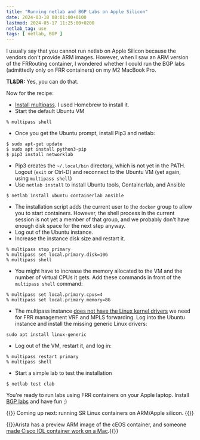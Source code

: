 ```yaml
---
title: "Running netlab and BGP Labs on Apple Silicon"
date: 2024-03-18 08:01:00+0100
lastmod: 2024-05-17 11:25:00+0200
netlab_tag: use
tags: [ netlab, BGP ]
---
```

I usually say that you cannot run netlab on Apple Silicon because the vendors don't provide ARM images. However, when I saw an ARM version of the FRRouting container, I wondered whether I could run the BGP labs (admittedly only on FRR containers) on my M2 MacBook Pro.

**TL&DR:** Yes, you can do that.

Now for the recipe:
<!--more-->
* [Install multipass](https://multipass.run/docs/installing-on-macos). I used Homebrew to install it.
* Start the default Ubuntu VM

```
% multipass shell
```

* Once you get the Ubuntu prompt, install Pip3 and netlab:

```
$ sudo apt-get update
$ sudo apt install python3-pip
$ pip3 install networklab
```

* Pip3 creates the `~/.local/bin` directory, which is not yet in the PATH. Logout (`exit` or Ctrl-D) and reconnect to the Ubuntu VM (yet again, using `multipass shell`)
* Use `netlab install` to install Ubuntu tools, Containerlab, and Ansible

```
$ netlab install ubuntu containerlab ansible
```

* The installation script adds the current user to the `docker` group to allow you to start containers. However, the shell process in the current session is not yet a member of that group, and we probably don't have enough disk space for the next step anyway.
* Log out of the Ubuntu instance.
* Increase the instance disk size and restart it.

```
% multipass stop primary
% multipass set local.primary.disk=10G
% multipass shell
```

* You might have to increase the memory allocated to the VM and the number of virtual CPUs it gets. Add these commands in front of the `multipass shell` command:

```
% multipass set local.primary.cpus=4
% multipass set local.primary.memory=8G
```

* The multipass instance [does not have the Linux kernel drivers](https://netlab.tools/caveats/#frr) we need for FRR management VRF and MPLS forwarding. Log into the Ubuntu instance and install the missing generic Linux drivers:

```
sudo apt install linux-generic
```

* Log out of the VM, restart it, and log in:

```
% multipass restart primary
% multipass shell
```

* Start a simple lab to test the installation

```
$ netlab test clab
```

You're ready to run labs using FRR containers on your Apple laptop. Install [BGP labs](https://bgplabs.net/1-setup/#setting-up-the-labs) and have fun ;)

{{<next-in-series page="/posts/2024/09/srlinux-arm-apple-silicon.html">}}
Coming up next: running SR Linux containers on ARM/Apple silicon.
{{</next-in-series>}}

{{<note info>}}Arista has a preview ARM image of the cEOS container, and someone [made Cisco IOL container work on a Mac](https://www-packetswitch-co-uk.cdn.ampproject.org/c/s/www.packetswitch.co.uk/running-containerlab-in-macos-cisco-iol-ceos-2/amp/).{{</note>}}
